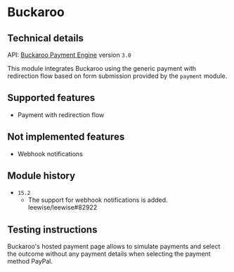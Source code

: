 # Buckaroo

## Technical details

API: [Buckaroo Payment Engine](https://www.pronamic.nl/wp-content/uploads/2013/04/BPE-3.0-Gateway-HTML.1.02.pdf)
version `3.0`

This module integrates Buckaroo using the generic payment with redirection flow based on form
submission provided by the `payment` module.

## Supported features

- Payment with redirection flow

## Not implemented features

- Webhook notifications

## Module history

- `15.2`
  - The support for webhook notifications is added. leewise/leewise#82922

## Testing instructions

Buckaroo's hosted payment page allows to simulate payments and select the outcome without any
payment details when selecting the payment method PayPal.
